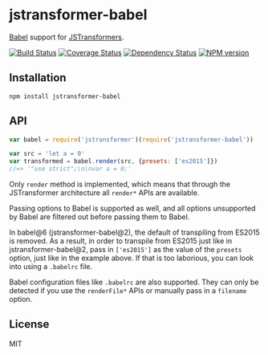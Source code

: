 # jstransformer-babel

[Babel](http://babeljs.io) support for [JSTransformers](http://github.com/jstransformers).

[![Build Status](https://img.shields.io/travis/jstransformers/jstransformer-babel/master.svg)](https://travis-ci.org/jstransformers/jstransformer-babel)
[![Coverage Status](https://img.shields.io/coveralls/jstransformers/jstransformer-babel/master.svg)](https://coveralls.io/r/jstransformers/jstransformer-babel?branch=master)
[![Dependency Status](https://img.shields.io/david/jstransformers/jstransformer-babel/master.svg)](http://david-dm.org/jstransformers/jstransformer-babel)
[![NPM version](https://img.shields.io/npm/v/jstransformer-babel.svg)](https://www.npmjs.org/package/jstransformer-babel)

## Installation

    npm install jstransformer-babel

## API

```js
var babel = require('jstransformer')(require('jstransformer-babel'))

var src = 'let a = 0'
var transformed = babel.render(src, {presets: ['es2015']})
//=> '"use strict";\n\nvar a = 0;'
```

Only `render` method is implemented, which means that through the JSTransformer architecture all `render*` APIs are available.

Passing options to Babel is supported as well, and all options unsupported by Babel are filtered out before passing them to Babel.

In babel@6 (jstransformer-babel@2), the default of transpiling from ES2015 is removed. As a result, in order to transpile from ES2015 just like in jstransformer-babel@2, pass in `['es2015']` as the value of the `presets` option, just like in the example above. If that is too laborious, you can look into using a `.babelrc` file.

Babel configuration files like `.babelrc` are also supported. They can only be detected if you use the `renderFile*` APIs or manually pass in a `filename` option.

## License

MIT
